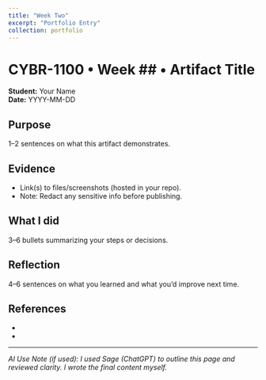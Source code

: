 ```yaml
---
title: "Week Two"
excerpt: "Portfolio Entry"
collection: portfolio
---
```


 
# CYBR-1100 • Week ## • Artifact Title
 
**Student:** Your Name  
**Date:** YYYY-MM-DD
 
## Purpose
1–2 sentences on what this artifact demonstrates.
 
## Evidence
- Link(s) to files/screenshots (hosted in your repo).  
- Note: Redact any sensitive info before publishing.
 
## What I did
3–6 bullets summarizing your steps or decisions.
 
## Reflection
4–6 sentences on what you learned and what you’d improve next time.
 
## References
-   
- 
 
---
*AI Use Note (if used): I used Sage (ChatGPT) to outline this page and reviewed clarity. I wrote the final content myself.*
